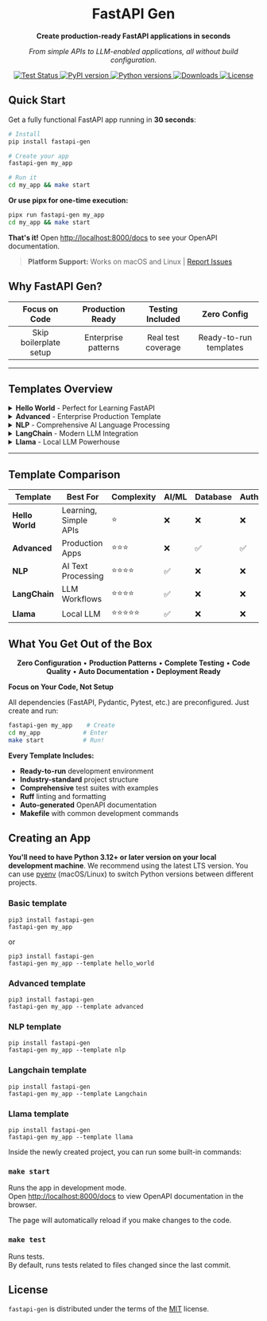 <div align="center">
  
# FastAPI Gen

**Create production-ready FastAPI applications in seconds**

*From simple APIs to LLM-enabled applications, all without build configuration.*

<p align="center">
  <a href="https://github.com/mirpo/fastapi-gen/actions/workflows/test.yml?query=workflow%3Atest+event%3Apush+branch%main">
    <img src="https://github.com/mirpo/fastapi-gen/actions/workflows/test.yml/badge.svg?branch=main" alt="Test Status">
  </a>
  <a href="https://pypi.org/project/fastapi-gen">
    <img src="https://img.shields.io/pypi/v/fastapi-gen?color=%2334D058&label=pypi" alt="PyPI version">
  </a>
  <a href="https://pypi.org/project/fastapi-gen">
    <img src="https://img.shields.io/pypi/pyversions/fastapi-gen.svg?color=%2334D058" alt="Python versions">
  </a>
  <a href="https://pypi.org/project/fastapi-gen">
    <img src="https://img.shields.io/pypi/dm/fastapi-gen?color=blue" alt="Downloads">
  </a>
  <a href="https://github.com/mirpo/fastapi-gen/blob/main/LICENSE">
    <img src="https://img.shields.io/badge/license-MIT-green" alt="License">
  </a>
</p>

</div>

## Quick Start

Get a fully functional FastAPI app running in **30 seconds**:

```bash
# Install
pip install fastapi-gen

# Create your app
fastapi-gen my_app

# Run it
cd my_app && make start
```

**Or use pipx for one-time execution:**
```bash
pipx run fastapi-gen my_app
cd my_app && make start
```

**That's it!** Open [http://localhost:8000/docs](http://localhost:8000/docs) to see your OpenAPI documentation.

> **Platform Support:** Works on macOS and Linux | [Report Issues](https://github.com/mirpo/fastapi-gen/issues/new)

## Why FastAPI Gen?

<div align="center">

| **Focus on Code** | **Production Ready** | **Testing Included** | **Zero Config** |
|:---:|:---:|:---:|:---:|
| Skip boilerplate setup | Enterprise patterns | Real test coverage | Ready-to-run templates |

</div>

---

## Templates Overview

<details>
<summary><strong>Hello World</strong> - Perfect for Learning FastAPI</summary>

**Best for:** Learning FastAPI fundamentals and starting new projects

**Key Features:**
- **REST API Fundamentals** - Complete CRUD with validation
- **Configuration Management** - Both pydantic-settings & dotenv
- **Dependency Injection** - Clean architecture with `Depends()`
- **Background Tasks** - Async processing with logging
- **Exception Handling** - Professional error responses
- **Input Validation** - Advanced Pydantic constraints
- **Health Monitoring** - Built-in health endpoints
- **Complete Tests** - 100% test coverage

[📖 View Details →](src/templates/hello_world/README.md)

</details>

<details>
<summary><strong>Advanced</strong> - Enterprise Production Template</summary>

**Best for:** Production applications with enterprise features

**Key Features:**
- **JWT Authentication** - Registration, login, protected routes
- **Database Integration** - SQLAlchemy 2.0 async (SQLite/PostgreSQL)
- **Rate Limiting** - DDoS protection per endpoint
- **Caching System** - In-memory + Redis integration ready
- **WebSocket Support** - Real-time communication
- **File Upload** - Secure handling + cloud storage ready
- **Enhanced Security** - CORS, validation, production patterns
- **Full Test Suite** - Auth, CRUD, WebSocket, integration

[📖 View Details →](src/templates/advanced/README.md)

</details>

<details>
<summary><strong>NLP</strong> - Comprehensive AI Language Processing</summary>

**Best for:** AI applications with natural language processing

**Key Features:**
- **8 NLP Capabilities** - Summarization, NER, generation, QA, embeddings, sentiment, classification, similarity
- **Production Architecture** - Startup model loading, device auto-detection
- **Smart Configuration** - Environment-based config, multiple models
- **Performance Optimized** - Model caching, concurrent handling, hardware acceleration
- **Production Monitoring** - Health checks, model status, logging
- **Real AI Testing** - Actual model inference validation

[📖 View Details →](src/templates/nlp/README.md)

</details>

<details>
<summary><strong>LangChain</strong> - Modern LLM Integration</summary>

**Best for:** Applications using LangChain for LLM workflows

**Key Features:**
- **Optimized Loading** - Startup caching, memory management
- **Modern Patterns** - Latest LangChain best practices
- **Smart Config** - Auto device detection (CPU/GPU)
- **Production Ready** - Health checks, monitoring, error handling
- **Real Testing** - Actual model inference tests
- **Dual Endpoints** - Text generation & question answering

[📖 View Details →](src/templates/langchain/README.md)

</details>

<details>
<summary><strong>Llama</strong> - Local LLM Powerhouse</summary>

**Best for:** Local LLM inference with llama-cpp-python

**Key Features:**
- **Local LLM Focus** - Optimized for Gemma/Llama GGUF models
- **GPU Acceleration** - Auto GPU detection, configurable layers
- **Advanced Config** - Context windows, threading, performance tuning
- **Production Ready** - Lifecycle management, health monitoring
- **Real Testing** - Actual model inference validation
- **Easy Setup** - Auto model download, optimized defaults

> **Requirements:** ~4GB model download + 4GB+ RAM

[📖 View Details →](src/templates/llama/README.md)

</details>

---

## Template Comparison

| Template | Best For | Complexity | AI/ML | Database | Auth |
|----------|----------|------------|--------|----------|------|
| **Hello World** | Learning, Simple APIs | ⭐ | ❌ | ❌ | ❌ |
| **Advanced** | Production Apps | ⭐⭐⭐ | ❌ | ✅ | ✅ |
| **NLP** | AI Text Processing | ⭐⭐⭐⭐ | ✅ | ❌ | ❌ |
| **LangChain** | LLM Workflows | ⭐⭐⭐⭐ | ✅ | ❌ | ❌ |
| **Llama** | Local LLM | ⭐⭐⭐⭐⭐ | ✅ | ❌ | ❌ |

## What You Get Out of the Box

<div align="center">

**Zero Configuration** • **Production Patterns** • **Complete Testing** • **Code Quality** • **Auto Documentation** • **Deployment Ready**

</div>

**Focus on Your Code, Not Setup**

All dependencies (FastAPI, Pydantic, Pytest, etc.) are preconfigured. Just create and run:

```bash
fastapi-gen my_app    # Create
cd my_app            # Enter  
make start           # Run!
```

**Every Template Includes:**
- **Ready-to-run** development environment
- **Industry-standard** project structure
- **Comprehensive** test suites with examples
- **Ruff** linting and formatting
- **Auto-generated** OpenAPI documentation
- **Makefile** with common development commands

## Creating an App

**You'll need to have Python 3.12+ or later version on your local development machine**. We recommend using the latest LTS version. You can use [pyenv](https://github.com/pyenv/pyenv) (macOS/Linux) to switch Python versions between different projects.

### Basic template

```console
pip3 install fastapi-gen
fastapi-gen my_app
```

or

```console
pip3 install fastapi-gen
fastapi-gen my_app --template hello_world
```

### Advanced template

```console
pip3 install fastapi-gen
fastapi-gen my_app --template advanced
```

### NLP template

```console
pip install fastapi-gen
fastapi-gen my_app --template nlp
```

### Langchain template

```console
pip install fastapi-gen
fastapi-gen my_app --template Langchain
```

### Llama template

```console
pip install fastapi-gen
fastapi-gen my_app --template llama
```

Inside the newly created project, you can run some built-in commands:

### `make start`

Runs the app in development mode.<br>
Open [http://localhost:8000/docs](http://localhost:8000/docs) to view OpenAPI documentation in the browser.

The page will automatically reload if you make changes to the code.

### `make test`

Runs tests.<br>
By default, runs tests related to files changed since the last commit.

## License

`fastapi-gen` is distributed under the terms of the [MIT](https://github.com/mirpo/fastapi-gen/blob/main/LICENSE) license.